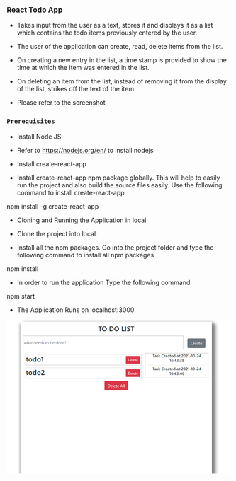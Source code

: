 ### React Todo App

* Takes input from the user as a text, stores it and displays it as a list which contains the todo items previously entered by the user.

* The user of the application can create, read, delete items from the list.

* On creating a new entry in the list, a time stamp is provided to show the time at which the item was entered in the list.

* On deleting an item from the list, instead of removing it from the display of the list, strikes off the text of the item.

* Please refer to the screenshot 

### `Prerequisites`

* Install Node JS

* Refer to https://nodejs.org/en/ to install nodejs

* Install create-react-app

* Install create-react-app npm package globally. This will help to easily run the project and also build the source files easily. Use the following command to install create-react-app

npm install -g create-react-app


* Cloning and Running the Application in local
* Clone the project into local

* Install all the npm packages. Go into the project folder and type the following command to install all npm packages

npm install
* In order to run the application Type the following command

npm start
* The Application Runs on localhost:3000

![](ss1.png)
